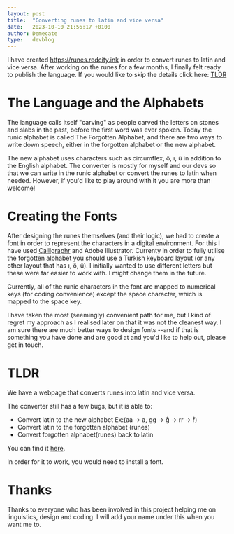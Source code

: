 ```yaml
---
layout: post
title:  "Converting runes to latin and vice versa"
date:   2023-10-10 21:56:17 +0100
author: Demecate
type:   devblog
---
```


I have created https://runes.redcity.ink in order to convert runes to latin and vice versa. 
After working on the runes for a few months, I finally felt ready to publish the language. If you would like to skip the details click here: [TLDR](#tldr)

# The Language and the Alphabets
The language calls itself "carving" as people carved the letters on stones and slabs in the past, before the first word was ever spoken. 
Today the runic alphabet is called The Forgotten Alphabet,
and there are two ways to write down speech, either in the forgotten alphabet or the new alphabet.

The new alphabet uses characters such as circumflex, ö, ı, ü in addition to the English alphabet. The converter is mostly for myself and our devs so that
we can write in the runic alphabet or convert the runes to latin when needed. However, if you'd like to play around with it you are more than welcome! 

# Creating the Fonts

After designing the runes themselves (and their logic), we had to create a font in order to represent the characters in a digital environment. For this I have used [Calligraphr](https://www.calligraphr.com/) and Adobe Illustrator. Currenty in order to fully utilise the forgotten alphabet you should use a Turkish keyboard layout (or any other layout that has ı, ö, ü). I initially wanted to use different letters but these were far easier to work with. I might change them in the future. 

Currently, all of the runic characters in the font are mapped to numerical keys (for coding convenience) except the space character, which is mapped to the space key. 

I have taken the most (seemingly) convenient path for me, but I kind of regret my approach as I realised later on that it was not the cleanest way. I am sure there are much better ways to design fonts --and if that is something you have done and are good at and you'd like to help out, please get in touch.


# TLDR

We have a webpage that converts runes into latin and vice versa. 

The converter still has a few bugs, but it is able to:

- Convert latin to the new alphabet Ex:(aa -> a, gg -> g̊ -> rr -> r̊)
- Convert latin to the forgotten alphabet (runes)
- Convert forgotten alphabet(runes) back to latin

You can find it [here](https://runes.redcity.ink).

In order for it to work, you would need to install a font.

# Thanks

Thanks to everyone who has been involved in this project helping me on linguistics, design and coding. I will add your name under this when you want me to.